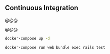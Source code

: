 <!-- .slide: data-state="contrasted" -->

## **Continuous** Integration


@@@

<!-- .slide: data-background="images/continuous-integration.png" -->

@@@

```bash
docker-compose up -d

docker-compose run web bundle exec rails test
```
